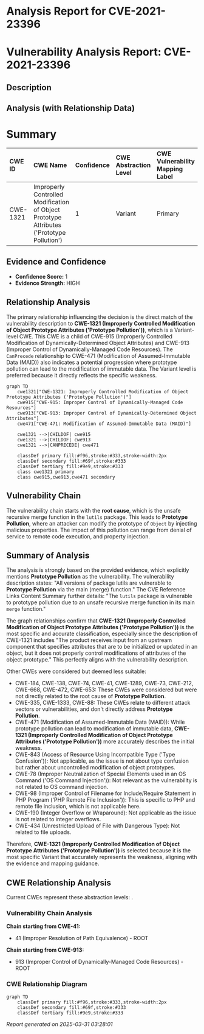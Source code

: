 # Analysis Report for CVE-2021-23396

# Vulnerability Analysis Report: CVE-2021-23396

## Description



## Analysis (with Relationship Data)

# Summary
| CWE ID  | CWE Name                                                                                | Confidence | CWE Abstraction Level | CWE Vulnerability Mapping Label | CWE-Vulnerability Mapping Notes |
| :------- | :--------------------------------------------------------------------------------------- | :--------- | :---------------------- | :------------------------------ | :------------------------------ |
| CWE-1321 | Improperly Controlled Modification of Object Prototype Attributes ('Prototype Pollution') | 1          | Variant               | Primary                       | Allowed                       |

## Evidence and Confidence

*   **Confidence Score:** 1
*   **Evidence Strength:** HIGH

## Relationship Analysis
The primary relationship influencing the decision is the direct match of the vulnerability description to **CWE-1321 (Improperly Controlled Modification of Object Prototype Attributes ('Prototype Pollution'))**, which is a Variant-level CWE. This CWE is a child of CWE-915 (Improperly Controlled Modification of Dynamically-Determined Object Attributes) and CWE-913 (Improper Control of Dynamically-Managed Code Resources). The `CanPrecede` relationship to CWE-471 (Modification of Assumed-Immutable Data (MAID)) also indicates a potential progression where prototype pollution can lead to the modification of immutable data. The Variant level is preferred because it directly reflects the specific weakness.

```mermaid
graph TD
    cwe1321["CWE-1321: Improperly Controlled Modification of Object Prototype Attributes ('Prototype Pollution')"]
    cwe915["CWE-915: Improper Control of Dynamically-Managed Code Resources"]
    cwe913["CWE-913: Improper Control of Dynamically-Determined Object Attributes"]
    cwe471["CWE-471: Modification of Assumed-Immutable Data (MAID)"]

    cwe1321 -->|CHILDOF| cwe915
    cwe1321 -->|CHILDOF| cwe913
    cwe1321 -->|CANPRECEDE| cwe471
    
    classDef primary fill:#f96,stroke:#333,stroke-width:2px
    classDef secondary fill:#69f,stroke:#333
    classDef tertiary fill:#9e9,stroke:#333
    class cwe1321 primary
    class cwe915,cwe913,cwe471 secondary
```

## Vulnerability Chain
The vulnerability chain starts with the **root cause**, which is the unsafe recursive merge function in the `lutils` package. This leads to **Prototype Pollution**, where an attacker can modify the prototype of `Object` by injecting malicious properties. The impact of this pollution can range from denial of service to remote code execution, and property injection.

## Summary of Analysis
The analysis is strongly based on the provided evidence, which explicitly mentions **Prototype Pollution** as the vulnerability. The vulnerability description states: "All versions of package lutils are vulnerable to **Prototype Pollution** via the main (merge) function." The CVE Reference Links Content Summary further details: "The `lutils` package is vulnerable to prototype pollution due to an unsafe recursive merge function in its main `merge` function."

The graph relationships confirm that **CWE-1321 (Improperly Controlled Modification of Object Prototype Attributes ('Prototype Pollution'))** is the most specific and accurate classification, especially since the description of CWE-1321 includes "The product receives input from an upstream component that specifies attributes that are to be initialized or updated in an object, but it does not properly control modifications of attributes of the object prototype." This perfectly aligns with the vulnerability description.

Other CWEs were considered but deemed less suitable:

*   CWE-184, CWE-138, CWE-74, CWE-41, CWE-1289, CWE-73, CWE-212, CWE-668, CWE-472, CWE-653: These CWEs were considered but were not directly related to the root cause of **Prototype Pollution**.
*   CWE-335, CWE-1333, CWE-88: These CWEs relate to different attack vectors or vulnerabilities, and don't directly address **Prototype Pollution**.
*   CWE-471 (Modification of Assumed-Immutable Data (MAID)): While prototype pollution can lead to modification of immutable data, **CWE-1321 (Improperly Controlled Modification of Object Prototype Attributes ('Prototype Pollution'))** more accurately describes the initial weakness.
*   CWE-843 (Access of Resource Using Incompatible Type ('Type Confusion')): Not applicable, as the issue is not about type confusion but rather about uncontrolled modification of object prototypes.
*   CWE-78 (Improper Neutralization of Special Elements used in an OS Command ('OS Command Injection')): Not relevant as the vulnerability is not related to OS command injection.
*   CWE-98 (Improper Control of Filename for Include/Require Statement in PHP Program ('PHP Remote File Inclusion')): This is specific to PHP and remote file inclusion, which is not applicable here.
*   CWE-190 (Integer Overflow or Wraparound): Not applicable as the issue is not related to integer overflows.
*   CWE-434 (Unrestricted Upload of File with Dangerous Type): Not related to file uploads.

Therefore, **CWE-1321 (Improperly Controlled Modification of Object Prototype Attributes ('Prototype Pollution'))** is selected because it is the most specific Variant that accurately represents the weakness, aligning with the evidence and mapping guidance.


## CWE Relationship Analysis

Current CWEs represent these abstraction levels: .


### Vulnerability Chain Analysis

**Chain starting from CWE-41:**
- 41 (Improper Resolution of Path Equivalence) - ROOT


**Chain starting from CWE-913:**
- 913 (Improper Control of Dynamically-Managed Code Resources) - ROOT



### CWE Relationship Diagram

```mermaid
graph TD
    classDef primary fill:#f96,stroke:#333,stroke-width:2px
    classDef secondary fill:#69f,stroke:#333
    classDef tertiary fill:#9e9,stroke:#333
```



*Report generated on 2025-03-31 03:28:01*
